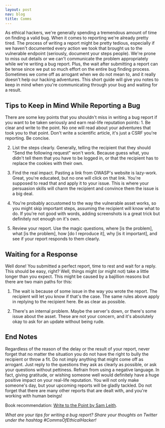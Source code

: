 ```yaml
---
layout: post
nav: blog
title: Comms
---
```


As ethical hackers, we're generally spending a tremendous amount of time on finding a valid bug. When it comes to reporting we're already pretty tired. The process of writing a report might be pretty tedious, especially if we haven't documented every action we took that brought us to the vulnerable endpoint (seriously, document your steps people). We're prone to miss out details or we can't communicate the problem appropriately while we're writing a bug report. Plus, the wait after submitting a report can be tense since we put so much effort on the entire bug finding process. Sometimes we come off as arrogant when we do not mean to, and it really doesn't help our hacking adventures. This short guide will give you notes to keep in mind when you're communicating through your bug and waiting for a result.

<h2>Tips to Keep in Mind While Reporting a Bug</h2>
There are some key points that you shouldn't miss in writing a bug report if you want to be taken seriously and earn real-life reputation points:
1. Be clear and write to the point. No one will read about your adventures that took you to that point. Don't write a scientific article, it's just a CSRF you're reporting. Be concise. 

2. List the steps clearly. Generally, telling the recipient that they should "Send the following request" won't work. Because guess what, you didn't tell them that you have to be logged in, or that the recipient has to replace the cookies with their own. 

3. Find the real impact. Pasting a link from OWASP's website is lazy-work. Great, you're educated, but no one will click on that link. You're supposed to read that and apply it to your issue. This is where your persuasion skills will charm the recipient and convince them the issue is a big deal.

4. You're probably accustomed to the way the vulnerable asset works, so you might skip important steps, assuming the recipient will know what to do. If you're not good with words, adding screenshots is a great trick but definitely not enough on it's own.

5. Review your report. Use the magic questions, where [is the problem], what [is the problem], how [do I reproduce it], why [is it important], and see if your report responds to them clearly.

<h2>Waiting for a Response</h2>
Well done! You submitted a perfect report, time to rest and wait for a reply. This should be easy, right? Well, things might (or might not) take a little longer than you expect. This might be caused by a bajillion reasons but there are two main paths for this:

1. The wait is because of some issue in the way you wrote the report. The recipient will let you know if that's the case. The same rules above apply in replying to the recipient here. Be as clear as possible. 

2. There's an internal problem. Maybe the server's down, or there's some issue about the asset. These are not your concern, and it's absolutely okay to ask for an update without being rude. 

<h2>End Notes</h2>
Regardless of the reason of the delay or the result of your report, never forget that no matter the situation you do not have the right to bully the recipient or throw a fit. Do not imply anything that might come off as arrogant. Just reply to the questions they ask as clearly as possible, or ask your questions without pettiness. Refrain from using a negative language. In fact, giving gratitude, or wishing someone well would definitely have a huge positive impact on your real-life reputation. You will not only make someone's day, but your upcoming reports will be gladly tackled. Do not forget that there are many other reports that are dealt with, and you're working with human beings! 

Book recommendation: <a href="https://www.amazon.com/Write-Point-Fundamentals-Writing-Purpose/dp/1615194622">Write to the Point by Sam Leith</a>.

<em>What are your tips for writing a bug report? Share your thoughts on Twitter under the hashtag #CommsOfEthicalHacker!</em>
